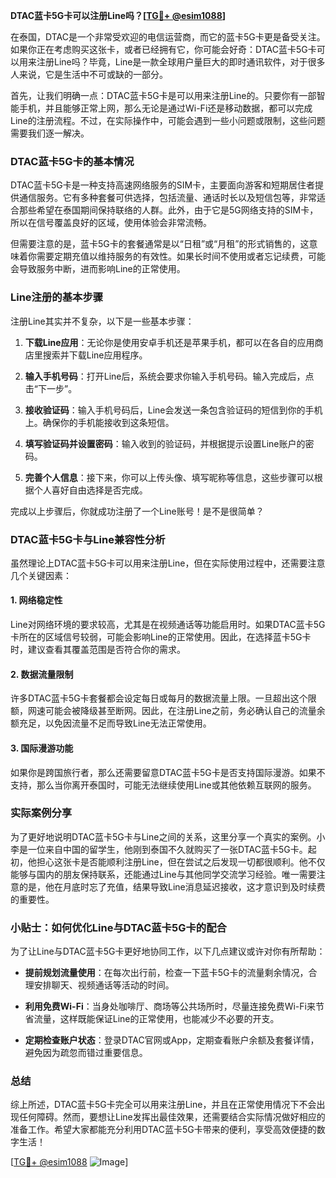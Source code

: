 **DTAC蓝卡5G卡可以注册Line吗？[[TG💪+ @esim1088](https://t.me/s/esim1088)]**

在泰国，DTAC是一个非常受欢迎的电信运营商，而它的蓝卡5G卡更是备受关注。如果你正在考虑购买这张卡，或者已经拥有它，你可能会好奇：DTAC蓝卡5G卡可以用来注册Line吗？毕竟，Line是一款全球用户量巨大的即时通讯软件，对于很多人来说，它是生活中不可或缺的一部分。

首先，让我们明确一点：DTAC蓝卡5G卡是可以用来注册Line的。只要你有一部智能手机，并且能够正常上网，那么无论是通过Wi-Fi还是移动数据，都可以完成Line的注册流程。不过，在实际操作中，可能会遇到一些小问题或限制，这些问题需要我们逐一解决。

### DTAC蓝卡5G卡的基本情况

DTAC蓝卡5G卡是一种支持高速网络服务的SIM卡，主要面向游客和短期居住者提供通信服务。它有多种套餐可供选择，包括流量、通话时长以及短信包等，非常适合那些希望在泰国期间保持联络的人群。此外，由于它是5G网络支持的SIM卡，所以在信号覆盖良好的区域，使用体验会非常流畅。

但需要注意的是，蓝卡5G卡的套餐通常是以“日租”或“月租”的形式销售的，这意味着你需要定期充值以维持服务的有效性。如果长时间不使用或者忘记续费，可能会导致服务中断，进而影响Line的正常使用。

### Line注册的基本步骤

注册Line其实并不复杂，以下是一些基本步骤：

1. **下载Line应用**：无论你是使用安卓手机还是苹果手机，都可以在各自的应用商店里搜索并下载Line应用程序。
   
2. **输入手机号码**：打开Line后，系统会要求你输入手机号码。输入完成后，点击“下一步”。

3. **接收验证码**：输入手机号码后，Line会发送一条包含验证码的短信到你的手机上。确保你的手机能接收到这条短信。

4. **填写验证码并设置密码**：输入收到的验证码，并根据提示设置Line账户的密码。

5. **完善个人信息**：接下来，你可以上传头像、填写昵称等信息，这些步骤可以根据个人喜好自由选择是否完成。

完成以上步骤后，你就成功注册了一个Line账号！是不是很简单？

### DTAC蓝卡5G卡与Line兼容性分析

虽然理论上DTAC蓝卡5G卡可以用来注册Line，但在实际使用过程中，还需要注意几个关键因素：

#### 1. 网络稳定性
Line对网络环境的要求较高，尤其是在视频通话等功能启用时。如果DTAC蓝卡5G卡所在的区域信号较弱，可能会影响Line的正常使用。因此，在选择蓝卡5G卡时，建议查看其覆盖范围是否符合你的需求。

#### 2. 数据流量限制
许多DTAC蓝卡5G卡套餐都会设定每日或每月的数据流量上限。一旦超出这个限额，网速可能会被降级甚至断网。因此，在注册Line之前，务必确认自己的流量余额充足，以免因流量不足而导致Line无法正常使用。

#### 3. 国际漫游功能
如果你是跨国旅行者，那么还需要留意DTAC蓝卡5G卡是否支持国际漫游。如果不支持，那么当你离开泰国时，可能无法继续使用Line或其他依赖互联网的服务。

### 实际案例分享

为了更好地说明DTAC蓝卡5G卡与Line之间的关系，这里分享一个真实的案例。小李是一位来自中国的留学生，他刚到泰国不久就购买了一张DTAC蓝卡5G卡。起初，他担心这张卡是否能顺利注册Line，但在尝试之后发现一切都很顺利。他不仅能够与国内的朋友保持联系，还能通过Line与其他同学交流学习经验。唯一需要注意的是，他在月底时忘了充值，结果导致Line消息延迟接收，这才意识到及时续费的重要性。

### 小贴士：如何优化Line与DTAC蓝卡5G卡的配合

为了让Line与DTAC蓝卡5G卡更好地协同工作，以下几点建议或许对你有所帮助：

- **提前规划流量使用**：在每次出行前，检查一下蓝卡5G卡的流量剩余情况，合理安排聊天、视频通话等活动的时间。
  
- **利用免费Wi-Fi**：当身处咖啡厅、商场等公共场所时，尽量连接免费Wi-Fi来节省流量，这样既能保证Line的正常使用，也能减少不必要的开支。

- **定期检查账户状态**：登录DTAC官网或App，定期查看账户余额及套餐详情，避免因为疏忽而错过重要信息。

### 总结

综上所述，DTAC蓝卡5G卡完全可以用来注册Line，并且在正常使用情况下不会出现任何障碍。然而，要想让Line发挥出最佳效果，还需要结合实际情况做好相应的准备工作。希望大家都能充分利用DTAC蓝卡5G卡带来的便利，享受高效便捷的数字生活！

[[TG💪+ @esim1088](https://t.me/s/esim1088) ![Image](https://i.postimg.cc/4NQfJmqS/Snipaste-2025-05-13-00-14-12.png)]